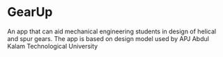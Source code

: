 # GearUp
An app that can aid mechanical engineering students in design of helical and spur gears. The app is based on design model used by APJ Abdul Kalam Technological University
